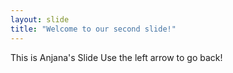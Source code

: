 ```yaml
---
layout: slide
title: "Welcome to our second slide!"
---
```

This is Anjana's Slide
Use the left arrow to go back!

